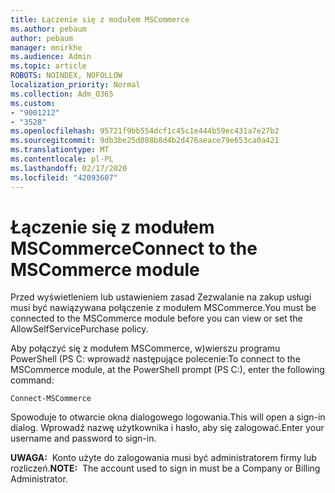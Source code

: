 ```yaml
---
title: Łączenie się z modułem MSCommerce
ms.author: pebaum
author: pebaum
manager: mnirkhe
ms.audience: Admin
ms.topic: article
ROBOTS: NOINDEX, NOFOLLOW
localization_priority: Normal
ms.collection: Adm_O365
ms.custom:
- "9001212"
- "3528"
ms.openlocfilehash: 95721f9bb554dcf1c45c1e444b59ec431a7e27b2
ms.sourcegitcommit: 9db3be25d088b8d4b2d476aeace79e653ca0a421
ms.translationtype: MT
ms.contentlocale: pl-PL
ms.lasthandoff: 02/17/2020
ms.locfileid: "42093607"
---
```

# <a name="connect-to-the-mscommerce-module"></a><span data-ttu-id="d7752-102">Łączenie się z modułem MSCommerce</span><span class="sxs-lookup"><span data-stu-id="d7752-102">Connect to the MSCommerce module</span></span>

<span data-ttu-id="d7752-103">Przed wyświetleniem lub ustawieniem zasad Zezwalanie na zakup usługi musi być nawiązywana połączenie z modułem MSCommerce.</span><span class="sxs-lookup"><span data-stu-id="d7752-103">You must be connected to the MSCommerce module before you can view or set the AllowSelfServicePurchase policy.</span></span>  

<span data-ttu-id="d7752-104">Aby połączyć się z modułem MSCommerce, w\)wierszu programu PowerShell (PS C: wprowadź następujące polecenie:</span><span class="sxs-lookup"><span data-stu-id="d7752-104">To connect to the MSCommerce module, at the PowerShell prompt (PS C:\), enter the following command:</span></span>

    Connect-MSCommerce

<span data-ttu-id="d7752-105">Spowoduje to otwarcie okna dialogowego logowania.</span><span class="sxs-lookup"><span data-stu-id="d7752-105">This will open a sign-in dialog.</span></span> <span data-ttu-id="d7752-106">Wprowadź nazwę użytkownika i hasło, aby się zalogować.</span><span class="sxs-lookup"><span data-stu-id="d7752-106">Enter your username and password to sign-in.</span></span>

<span data-ttu-id="d7752-107">**UWAGA:**&nbsp;&nbsp;Konto użyte do zalogowania musi być administratorem firmy lub rozliczeń.</span><span class="sxs-lookup"><span data-stu-id="d7752-107">**NOTE:**&nbsp;&nbsp;The account used to sign in must be a Company or Billing Administrator.</span></span>
